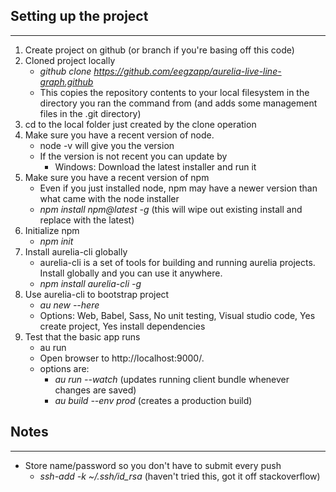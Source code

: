 

## Setting up the project
---
1. Create project on github (or branch if you're basing off this code)
2. Cloned project locally
   - *github clone https://github.com/eegzapp/aurelia-live-line-graph.github*
   - This copies the repository contents to your local filesystem in the directory you ran the command from (and adds some management files in the .git directory)
3. cd to the local folder just created by the clone operation
4. Make sure you have a recent version of node.
    - node -v will give you the version
    - If the version is not recent you can update by
        - Windows: Download the latest installer and run it
5. Make sure you have a recent version of npm
    - Even if you just installed node, npm may have a newer version than what came with the node installer
    - *npm install npm@latest -g* (this will wipe out existing install and replace with the latest)
6. Initialize npm
    - *npm init*
7. Install aurelia-cli globally
    - aurelia-cli is a set of tools for building and running aurelia projects. Install globally and you can use it anywhere.
    - *npm install aurelia-cli -g*
8. Use aurelia-cli to bootstrap project
    - *au new --here*
    - Options: Web, Babel, Sass, No unit testing, Visual studio code, Yes create project, Yes install dependencies
9. Test that the basic app runs
    - au run
    - Open browser to http://localhost:9000/.
    - options are:
        - *au run --watch* (updates running client bundle whenever changes are saved)
        - *au build --env prod* (creates a production build)

## Notes
---
- Store name/password so you don't have to submit every push
    - *ssh-add -k ~/.ssh/id_rsa* (haven't tried this, got it off stackoverflow)

